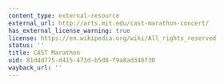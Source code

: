 ```yaml
---
content_type: external-resource
external_url: http://arts.mit.edu/cast-marathon-concert/
has_external_license_warning: true
license: https://en.wikipedia.org/wiki/All_rights_reserved
status: ''
title: CAST Marathon
uid: 81d4d775-d415-473d-b5d8-f9a8ad346f30
wayback_url: ''
---
```

